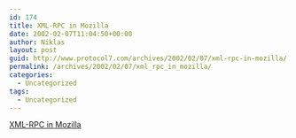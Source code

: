 ```yaml
---
id: 174
title: XML-RPC in Mozilla
date: 2002-02-07T11:04:50+00:00
author: Niklas
layout: post
guid: http://www.protocol7.com/archives/2002/02/07/xml-rpc-in-mozilla/
permalink: /archives/2002/02/07/xml_rpc_in_mozilla/
categories:
  - Uncategorized
tags:
  - Uncategorized
---
```

<div class='microid-3885e09ccf94416329518a63abc2f281da6ce9a6'>
  <p>
    <a href="http://www.mozilla.org/projects/xmlrpc/">XML-RPC in Mozilla</a>
  </p>
</div>
